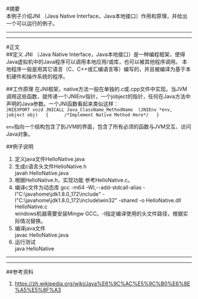 ﻿﻿﻿﻿﻿﻿﻿﻿﻿﻿﻿﻿﻿#摘要  本例子介绍JNI （Java Native Interface，Java本地接口）作用和原理，并给出一个可以运行的例子。    **********    #正文   ##定义JNI （Java Native Interface，Java本地接口）是一种编程框架，使得Java虚拟机中的Java程序可以调用本地应用/或库，也可以被其他程序调用。 本地程序一般是用其它语言（C、C++或汇编语言等）编写的，并且被编译为基于本机硬件和操作系统的程序。##工作原理在JNI框架，native方法一般在单独的.c或.cpp文件中实现。当JVM调用这些函数，就传递一个JNIEnv指针，一个jobject的指针，任何在Java方法中声明的Java参数。一个JNI函数看起来类似这样：      `JNIEXPORT void JNICALL Java_ClassName_MethodName  (JNIEnv *env, jobject obj)      {               /*Implement Native Method Here*/      }``env`指向一个结构包含了到JVM的界面，包含了所有必须的函数与JVM交互、访问Java对象。##例子说明1. 定义java文件HelloNative.java  2. 生成c语言头文件HelloNative.h    javah HelloNative.java3. 根据HelloNative.h，实现功能 参考HelloNative.c。4. 编译c文件为动态库    gcc -m64 -Wl,--add-stdcall-alias -I"C:\javahome\jdk1.8.0_172\include" -I"C:\javahome\jdk1.8.0_172\include\win32" -shared -o HelloNative.dll HelloNative.c    windows机器需要安装Mingw GCC。-I指定编译使用的头文件路径，根据实际情况替换。  5. 编译java文件   javac HelloNative.java  6. 运行测试   java HelloNative   -------------------- ##参考资料1. https://zh.wikipedia.org/wiki/Java%E6%9C%AC%E5%9C%B0%E6%8E%A5%E5%8F%A3 